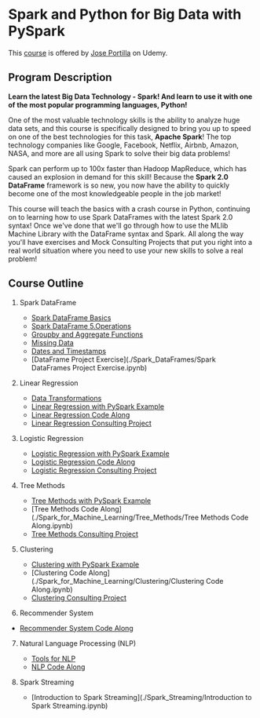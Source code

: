 # Spark and Python for Big Data with PySpark
This [course](https://www.udemy.com/spark-and-python-for-big-data-with-pyspark) is offered by [Jose Portilla](https://www.udemy.com/user/joseporitlla/]) on Udemy.

## Program Description

**Learn the latest Big Data Technology - Spark! And learn to use it with one of the most popular programming languages, Python!**

One of the most valuable technology skills is the ability to analyze huge data sets, and this course is specifically designed to bring you up to speed on one of the best technologies for this task, **Apache Spark**! The top technology companies like Google, Facebook, Netflix, Airbnb, Amazon, NASA, and more are all using Spark to solve their big data problems!

Spark can perform up to 100x faster than Hadoop MapReduce, which has caused an explosion in demand for this skill! Because the **Spark 2.0 DataFrame** framework is so new, you now have the ability to quickly become one of the most knowledgeable people in the job market!

This course will teach the basics with a crash course in Python, continuing on to learning how to use Spark DataFrames with the latest Spark 2.0 syntax! Once we've done that we'll go through how to use the MLlib Machine Library with the DataFrame syntax and Spark. All along the way you'll have exercises and Mock Consulting Projects that put you right into a real world situation where you need to use your new skills to solve a real problem!


## Course Outline
1. Spark DataFrame
    * [Spark DataFrame Basics](./Spark_DataFrames/DataFrame_Basics.ipynb)  
    * [Spark DataFrame 5.Operations](./Spark_DataFrames/DataFrame_Basic_Operations.ipynb)
    * [Groupby and Aggregate Functions](./Spark_DataFrames/GroupBy_and_Aggregate_Functions.ipynb)
    * [Missing Data](./Spark_DataFrames/Missing_Data.ipynb)
    * [Dates and Timestamps](./Spark_DataFrames/Dates_and_Timestamps.ipynb)
    * [DataFrame Project Exercise](./Spark_DataFrames/Spark DataFrames Project Exercise.ipynb)  

2. Linear Regression
    * [Data Transformations](./Spark_for_Machine_Learning/Linear_Regression/Data_Transformations.ipynb)
    * [Linear Regression with PySpark Example](./Spark_for_Machine_Learning/Linear_Regression/Linear_Regression_Example.ipynb)
    * [Linear Regression Code Along](./Spark_for_Machine_Learning/Linear_Regression/Linear_Regression_Code_Along.ipynb)
    * [Linear Regression Consulting Project](./Spark_for_Machine_Learning/Linear_Regression/Linear_Regression_Consulting_Project.ipynb)

3. Logistic Regression
    * [Logistic Regression with PySpark Example](./Spark_for_Machine_Learning/Logistic_Regression/Logistic_Regression_Example.ipynb)
    * [Logistic Regression Code Along](./Spark_for_Machine_Learning/Logistic_Regression/Titanic_Log_Regression_Code_Along.ipynb)
    * [Logistic Regression Consulting Project](./Spark_for_Machine_Learning/Logistic_Regression/Logistic_Regression_Consulting_Project.ipynb)

4. Tree Methods
    * [Tree Methods with PySpark Example](./Spark_for_Machine_Learning/Tree_Methods/Tree_Methods_Doc_Example.ipynb)
    * [Tree Methods Code Along](./Spark_for_Machine_Learning/Tree_Methods/Tree Methods Code Along.ipynb)
    * [Tree Methods Consulting Project](./Spark_for_Machine_Learning/Tree_Methods/Tree_Methods_Consulting_Project.ipynb)

5. Clustering
    * [Clustering with PySpark Example](./Spark_for_Machine_Learning/Clustering/Clustering_Code_Example.ipynb)
    * [Clustering Code Along](./Spark_for_Machine_Learning/Clustering/Clustering Code Along.ipynb)
    * [Clustering Consulting Project](./Spark_for_Machine_Learning/Clustering/Clustering_Consulting_Project.ipynb)

6. Recommender System  
  * [Recommender System Code Along](./Spark_for_Machine_Learning/Recommender_Systems/Recommender_Code_Along.ipynb)

7. Natural Language Processing (NLP)
    * [Tools for NLP](./Spark_for_Machine_Learning/Natural_Language_Processing/Tools_for_NLP.ipynb)
    * [NLP Code Along](./Spark_for_Machine_Learning/Natural_Language_Processing/NLP_Code_Along.ipynb)

8. Spark Streaming
    * [Introduction to Spark Streaming](./Spark_Streaming/Introduction to Spark Streaming.ipynb)     
